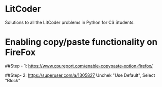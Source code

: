 # LitCoder
Solutions to all the LitCoder problems in Python for CS Students.


# Enabling copy/paste functionality on FireFox

##Step - 1:
https://www.cpureport.com/enable-copypaste-option-firefox/

##Step- 2:
https://superuser.com/a/1305827
Unchek "Use Default", 
Select "Block"

